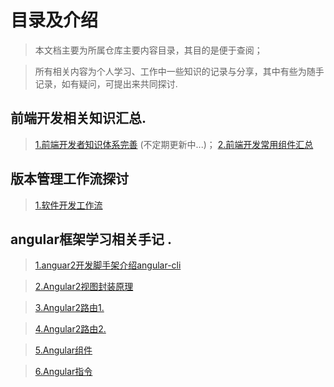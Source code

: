 # 目录及介绍

> 本文档主要为所属仓库主要内容目录，其目的是便于查阅；

> 所有相关内容为个人学习、工作中一些知识的记录与分享，其中有些为随手记录，如有疑问，可提出来共同探讨.

## 前端开发相关知识汇总.

> [1.前端开发者知识体系完善](./frontend-skills.md) (不定期更新中...)；
> [2.前端开发常用组件汇总](./ngx-boosttrapComp.md)

## 版本管理工作流探讨

> [1.软件开发工作流](./git-workflow.md)

## angular框架学习相关手记 .

> [1.anguar2开发脚手架介绍angular-cli](./angularCLI.md)

> [2.Angular2视图封装原理](./angular-view-Encapsulation.md)

> [3.Angular2路由1.](./angular-router1.md)

> [4.Angular2路由2.](./angular-router2.md)

> [5.Angular组件](./angular-component-class.md)

> [6.Angular指令](./angular-directive1.md)

